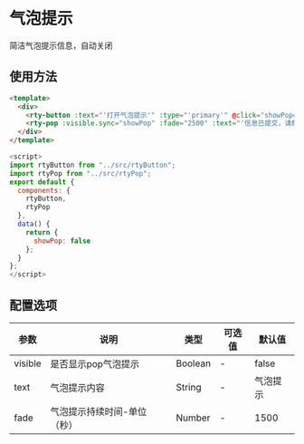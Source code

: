 # 气泡提示
简洁气泡提示信息，自动关闭

## 使用方法
``` html
<template>
  <div>
    <rty-button :text="'打开气泡提示'" :type="'primary'" @click="showPop=true"></rty-button>
    <rty-pop :visible.sync="showPop" :fade="2500" :text="'信息已提交，请耐心等待'"></rty-pop>
  </div>
</template>
```
``` js
<script>
import rtyButton from "../src/rtyButton";
import rtyPop from "../src/rtyPop";
export default {
  components: {
    rtyButton,
    rtyPop
  },
  data() {
    return {
      showPop: false
    };
  }
};
</script>
```

## 配置选项
| 参数 | 说明 | 类型 | 可选值 | 默认值 |
|-|-|-|-|-|
| visible | 是否显示pop气泡提示 | Boolean | - | false |
| text | 气泡提示内容 | String | - | 气泡提示 |
| fade | 气泡提示持续时间-单位（秒） | Number | - | 1500 |